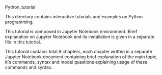 Python_tutorial

This directory contains interactive tutorials and examples on Python programming.

This tutorial is composed in Jupyter Notebook environment. Brief explanation on Jupyter Notebook and its installation is given in a separate file in this tutorial.
 
This tutorial contains total 9 chapters, each chapter written in a separate Jupyter Notebook document containing brief explanation of the main topic, it's commands, syntax and model questions explaining usage of these commands and syntax.


